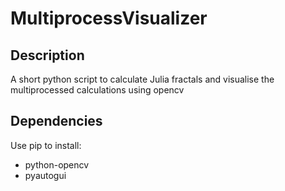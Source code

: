 # MultiprocessVisualizer
## Description
A short python script to calculate Julia fractals and visualise the multiprocessed calculations using opencv
## Dependencies
Use pip to install:
- python-opencv
- pyautogui
